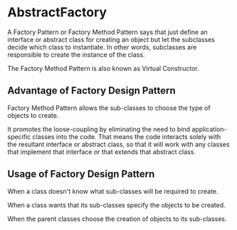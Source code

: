 # AbstractFactory
A Factory Pattern or Factory Method Pattern says that just define an interface or abstract class for creating an object but let the subclasses decide which class 
to instantiate. In other words, subclasses are responsible to create the instance of the class.

The Factory Method Pattern is also known as Virtual Constructor.

## Advantage of Factory Design Pattern
Factory Method Pattern allows the sub-classes to choose the type of objects to create.

It promotes the loose-coupling by eliminating the need to bind application-specific classes into the code. That means the code interacts solely with 
the resultant interface or abstract class, so that it will work with any classes that implement that interface or that extends that abstract class.

## Usage of Factory Design Pattern
When a class doesn't know what sub-classes will be required to create.

When a class wants that its sub-classes specify the objects to be created.

When the parent classes choose the creation of objects to its sub-classes.
